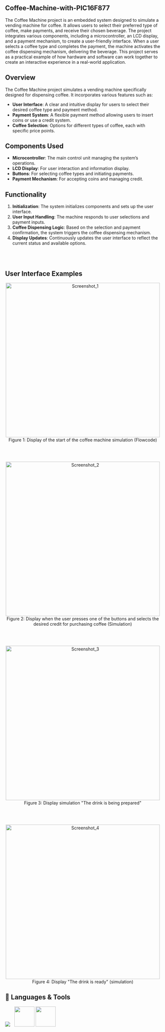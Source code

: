 ## Coffee-Machine-with-PIC16F877

The Coffee Machine project is an embedded system designed to simulate a vending machine for coffee. It allows users to select their preferred type of coffee, make payments, and receive their chosen beverage. The project integrates various components, including a microcontroller, an LCD display, and a payment mechanism, to create a user-friendly interface. When a user selects a coffee type and completes the payment, the machine activates the coffee dispensing mechanism, delivering the beverage. This project serves as a practical example of how hardware and software can work together to create an interactive experience in a real-world application.

## Overview
The Coffee Machine project simulates a vending machine specifically designed for dispensing coffee. It incorporates various features such as:

- **User Interface**: A clear and intuitive display for users to select their desired coffee type and payment method.
- **Payment System**: A flexible payment method allowing users to insert coins or use a credit system.
- **Coffee Selection**: Options for different types of coffee, each with specific price points.

## Components Used
- **Microcontroller**: The main control unit managing the system’s operations.
- **LCD Display**: For user interaction and information display.
- **Buttons**: For selecting coffee types and initiating payments.
- **Payment Mechanism**: For accepting coins and managing credit.

## Functionality
1. **Initialization**: The system initializes components and sets up the user interface.
2. **User Input Handling**: The machine responds to user selections and payment inputs.
3. **Coffee Dispensing Logic**: Based on the selection and payment confirmation, the system triggers the coffee dispensing mechanism.
4. **Display Updates**: Continuously updates the user interface to reflect the current status and available options.

<br><br>

## User Interface Examples

<div align="center">

<img width="500" alt="Screenshot_1" src="https://github.com/user-attachments/assets/95549d7f-c5f5-4c4a-9f83-0dfde2e64543">

<br>
Figure 1: Display of the start of the coffee machine simulation (Flowcode)

<br><br>

<img width="500" alt="Screenshot_2" src="https://github.com/user-attachments/assets/9979fcf4-f908-4edc-b388-a07bbe2d51be">

<br>
Figure 2: Display when the user presses one of the buttons and selects the desired credit for purchasing coffee (Simulation)

<br><br>

<img width="500" alt="Screenshot_3" src="https://github.com/user-attachments/assets/fd22b652-6c85-4182-8f18-28be9cfb5455">

<br>
Figure 3: Display simulation "The drink is being prepared"

<br><br>

<img width="500" alt="Screenshot_4" src="https://github.com/user-attachments/assets/39ac140a-8a18-4383-a7d0-eb228261d9ce">

<br>
Figure 4: Display "The drink is ready" (simulation)

</div>




## 🧰 Languages & Tools 

<div style="display: inline;">
    <img src="https://skillicons.dev/icons?i=cpp"style="margin-right: 10px;" />
    <img src="https://github.com/user-attachments/assets/cf1d8532-3d73-4eed-9139-c02b9aa10ddb" width="65" height="65" &nbsp; &nbsp;/>
    <img src="https://github.com/user-attachments/assets/906cc158-0e38-420f-b0b4-64fc227677e7" width="65" height="65" &nbsp; &nbsp;/>

</div>


